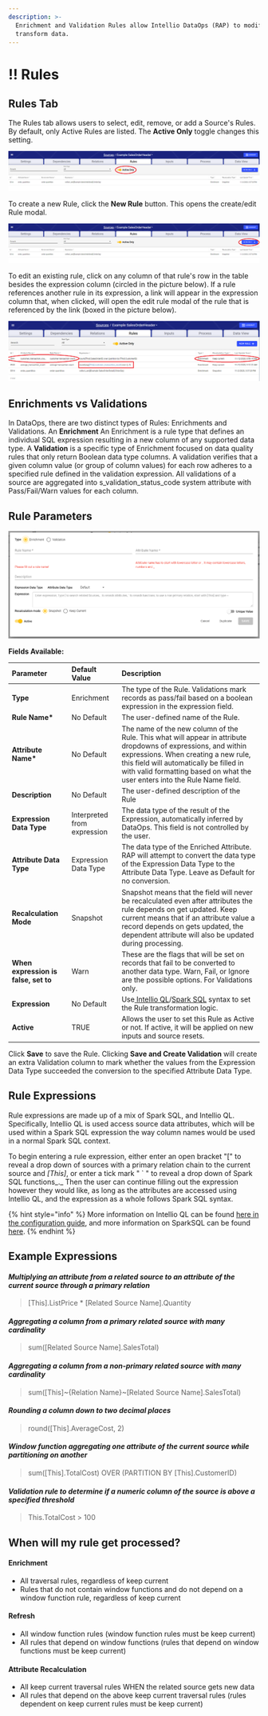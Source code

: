 ```yaml
---
description: >-
  Enrichment and Validation Rules allow Intellio DataOps (RAP) to modify and
  transform data.
---
```


# !! Rules

## Rules Tab

The Rules tab allows users to select, edit, remove, or add a Source's Rules. By default, only Active Rules are listed. The **Active Only** toggle changes this setting.

![Active rule toggle switch](../../.gitbook/assets/activeruletoggle.png)

To create a new Rule, click the **New Rule** button. This opens the create/edit Rule modal.

![New Rule Button](../../.gitbook/assets/image%20%28296%29.png)

To edit an existing rule, click on any column of that rule's row in the table besides the expression column \(circled in the picture below\). If a rule references another rule in its expression, a link will appear in the expression column that, when clicked, will open the edit rule modal of the rule that is referenced by the link \(boxed in the picture below\).

![All columns besides the expression column in the Rule Table can be clicked to open the edit Rule modal.](../../.gitbook/assets/image%20%28294%29.png)

## Enrichments vs Validations

In DataOps, there are two distinct types of Rules: Enrichments and Validations. An **Enrichment** An Enrichment is a rule type that defines an individual SQL expression resulting in a new column of any supported data type. A **Validation** is a specific type of Enrichment focused on data quality rules that only return Boolean data type columns. A validation verifies that a given column value \(or group of column values\) for each row adheres to a specified rule defined in the validation expression. All validations of a source are aggregated into s\_validation\_status\_code system attribute with Pass/Fail/Warn values for each column.

## Rule Parameters

![Create Rule Modal](../../.gitbook/assets/image%20%28297%29.png)

**Fields Available:**

| Parameter | Default Value | Description |
| :--- | :--- | :--- |
| **Type** | Enrichment | The type of the Rule. Validations mark records as pass/fail based on a boolean expression in the expression field. |
| **Rule Name\*** | No Default | The user-defined name of the Rule. |
| **Attribute Name\*** | No Default | The name of the new column of the Rule. This what will appear in attribute dropdowns of expressions, and within expressions. When creating a new rule, this field will automatically be filled in with valid formatting based on what the user enters into the Rule Name field. |
| **Description** | No Default | The user-defined description of the Rule |
| **Expression Data Type** | Interpreted from expression | The data type of the result of the Expression, automatically inferred by DataOps. This field is not controlled by the user. |
| **Attribute Data Type** | Expression Data Type | The data type of the Enriched Attribute. RAP will attempt to convert the data type of the Expression Data Type to the Attribute Data Type. Leave as Default for no conversion. |
| **Recalculation Mode** | Snapshot | Snapshot means that the field will never be recalculated even after attributes the rule depends on get updated. Keep current means that if an attribute value a record depends on gets updated, the dependent attribute will also be updated during processing. |
| **When expression is false, set to** | Warn | These are the flags that will be set on records that fail to be converted to another data type. Warn, Fail, or Ignore are the possible options. For Validations only. |
| **Expression** | No Default | Use[ Intellio QL](https://app.gitbook.com/@intellio/s/dataops/~/drafts/-MLwpeBgYEcGrh4eZftR/v/master/configuring-the-data-integration-process/expressions)/[Spark SQL](https://spark.apache.org/docs/latest/sql-programming-guide.html) syntax to set the Rule transformation logic. |
| **Active** | TRUE | Allows the user to set this Rule as Active or not. If active, it will be applied on new inputs and source resets. |

Click **Save** to save the Rule. Clicking **Save and Create Validation** will create an extra Validation column to mark whether the values from the Expression Data Type succeeded the conversion to the specified Attribute Data Type.

## Rule Expressions

Rule expressions are made up of a mix of Spark SQL, and Intellio QL. Specifically, Intellio QL is used access source data attributes, which will be used within a Spark SQL expression the way column names would be used in a normal Spark SQL context.

To begin entering a rule expression, either enter an open bracket "\[" to reveal a drop down of sources with a primary relation chain to the current source and _\[This\]_, or enter a tick mark " \` " to reveal a drop down of Spark SQL functions_._ Then the user can continue filling out the expression however they would like, as long as the attributes are accessed using Intellio QL, and the expression as a whole follows Spark SQL syntax.

{% hint style="info" %}
More information on Intellio QL can be found [here in the configuration guide](https://app.gitbook.com/@intellio/s/dataops/v/master/configuring-the-data-integration-process/expressions), and more information on SparkSQL can be found [here](https://spark.apache.org/docs/3.0.0/api/sql/index.html).
{% endhint %}

## Example Expressions

#### _Multiplying an attribute from a related source to an attribute of the current source through a primary relation_

> \[This\].ListPrice \* \[Related Source Name\].Quantity

#### _Aggregating a column from a primary related source with many cardinality_

> sum\(\[Related Source Name\].SalesTotal\)

#### _Aggregating a column from a non-primary related source with many cardinality_

> sum\(\[This\]~{Relation Name}~\[Related Source Name\].SalesTotal\)

#### _Rounding a column down to two decimal places_

> round\(\[This\].AverageCost, 2\)

#### _Window function aggregating one attribute of the current source while partitioning on another_

> sum\(\[This\].TotalCost\) OVER \(PARTITION BY \[This\].CustomerID\)

#### _Validation rule to determine if a numeric column of the source is above a specified threshold_

> This.TotalCost &gt; 100

## When will my rule get processed?

#### Enrichment
  * All traversal rules, regardless of keep current
  * Rules that do not contain window functions and do not depend on a window function rule, regardless of keep current
#### Refresh
  * All window function rules (window function rules must be keep current)
  * All rules that depend on window functions (rules that depend on window functions must be keep current)
#### Attribute Recalculation
  * All keep current traversal rules WHEN the related source gets new data
  * All rules that depend on the above keep current traversal rules (rules dependent on keep current rules must be keep current)

